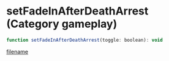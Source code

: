 # setFadeInAfterDeathArrest (Category gameplay)

```js
function setFadeInAfterDeathArrest(toggle: boolean): void
```

[filename](setFadeInAfterDeathArrest_m.md ':include')